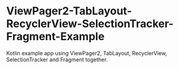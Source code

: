 # ViewPager2-TabLayout-RecyclerView-SelectionTracker-Fragment-Example
Kotlin example app using ViewPager2, TabLayout, RecyclerView, SelectionTracker and Fragment together.
